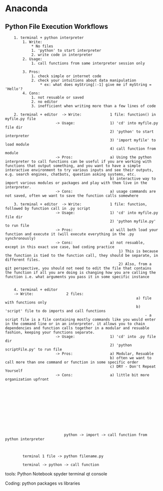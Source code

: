 # Anaconda


## Python File Execution Workflows


		1. terminal + python interpreter
			1. Write: 				
				* No files
				1. 'python' to start interpreter
				2. write code in interpreter
			2. Usage:			 	
				1. call functions from same interpreter session only
						   
			3. Pros:								
				1. check simple or internet code 
				2. check your intuitions about data manipulation
					* ex: what does myString[:-1] give me if myString = 'Hello'?
			4. Cons:								
				1. not resuable or saved
				2. no editor
				3. inefficient when writing more than a few lines of code

		2. terminal + editor  -> Write:				1 file: function() in myfile.py file
						   -> Usage: 				1) 'cd' into myfile.py file dir
						   							2) 'python' to start interpreter
						   							3) 'import myfile' to load module
						   							4) call function from module
						   -> Pros:					a) Using the python interpreter to call functions can be useful if you are working with functions that output something, and you want to have a simple interactive environment to try various inputs and see their outputs, e.g. search engines, chatbots, question asking systems, etc.
						   							b) interactive way to import various modules or packages and play with them live in the interpreter.
						   -> Cons:					a) usage commands are not saved, often we want to save the function calls somewhere

		3. terminal + editor  -> Write:				1 file: function, followed by function call in .py script
						   -> Usage: 				1) 'cd' into myfile.py file dir
						   							2) 'python myfile.py' to run file 
						   -> Pros:					a) will both load your function and execute it (will execute everything in the .py synchronously)
						   -> Cons:					a) not resuable, except in this exact use case, bad coding practice
						   								1) This is because the function is tied to the function call, they should be separate, in different files.
						   								2) Also, from a git perspective, you should not need to edit the file that contains the function if all you are doing is changing how you are calling the function i.e. what arguments you pass it in some specific instance


		4. terminal + editor  
		-> Write:				2 files:
																a) file with functions only
																b) 'script' file to do imports and call functions 
																	- a script file is a file containing mostly commands like you would enter in the command line or in an interpreter. it allows you to chain dependencies and function calls together in a modular and resuable fashion, keeping your functions separate.
						   -> Usage: 				1) 'cd' into .py file dir
						   							2) 'python scriptFile.py' to run file
						   -> Pros:					a) Modular, Resuable 
						   							b) often we want to call more than one command or function in some specific order
						   							c) DRY - Don't Repeat Yourself 
						   -> Cons:					a) little bit more organization upfront












							   python -> import -> call function from python interpreter



			terminal 1 file -> python filename.py

			terminal -> python -> call function





tools:
	Python Notebook
	spyder
	terminal
	qt console




Coding:
	python packages vs libraries







